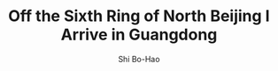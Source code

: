 ---
title: Off the Sixth Ring of North Beijing I Arrive in Guangdong 
subtitle: Shi Bo-Hao
description: "Artist Edition\nPublisher: University of the Arts London (UAL), 2020\nDesign: Oliver Boulton, Samuel Jones\nEditors: Duncan Wooldridge, Sigune Hamann\nEdition of 300, softback, 32pp. + Box + 3 inserts\nOffset black, PMS ×1, Embossed\nperfect bound, hot melt, folded, 118 × 118mm\nISBN: XXXXX"
layout: project
thumbnail: "/assets/images/thumbnails/oliver-boulton-An-Englishman-Abroad-2.png"
---